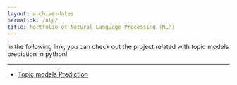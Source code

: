 ```yaml
---
layout: archive-dates
permalink: /nlp/
title: Portfolio of Natural Language Processing (NLP)
---
```


In the following link, you can check out the project related with topic models prediction in python!

-------------

- [Topic models Prediction](/Notebooks/Topic_models.html)
